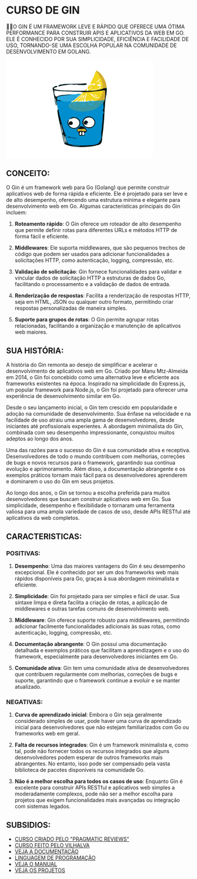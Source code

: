 # CURSO DE GIN
👨‍⚖️O GIN É UM FRAMEWORK LEVE E RÁPIDO QUE OFERECE UMA ÓTIMA PERFORMANCE PARA CONSTRUIR APIS E APLICATIVOS DA WEB EM GO. ELE É CONHECIDO POR SUA SIMPLICIDADE, EFICIÊNCIA E FACILIDADE DE USO, TORNANDO-SE UMA ESCOLHA POPULAR NA COMUNIDADE DE DESENVOLVIMENTO EM GOLANG.

<img src="FOTO.png" align="center" width="400"> <br>

## CONCEITO:
O Gin é um framework web para Go (Golang) que permite construir aplicativos web de forma rápida e eficiente. Ele é projetado para ser leve e de alto desempenho, oferecendo uma estrutura mínima e elegante para desenvolvimento web em Go. Algumas características principais do Gin incluem:

1. **Roteamento rápido**: O Gin oferece um roteador de alto desempenho que permite definir rotas para diferentes URLs e métodos HTTP de forma fácil e eficiente.

2. **Middlewares**: Ele suporta middlewares, que são pequenos trechos de código que podem ser usados para adicionar funcionalidades a solicitações HTTP, como autenticação, logging, compressão, etc.

3. **Validação de solicitação**: Gin fornece funcionalidades para validar e vincular dados de solicitação HTTP a estruturas de dados Go, facilitando o processamento e a validação de dados de entrada.

4. **Renderização de respostas**: Facilita a renderização de respostas HTTP, seja em HTML, JSON ou qualquer outro formato, permitindo criar respostas personalizadas de maneira simples.

5. **Suporte para grupos de rotas**: O Gin permite agrupar rotas relacionadas, facilitando a organização e manutenção de aplicativos web maiores.

## SUA HISTÓRIA:
A história do Gin remonta ao desejo de simplificar e acelerar o desenvolvimento de aplicativos web em Go. Criado por Manu Mtz-Almeida em 2014, o Gin foi concebido como uma alternativa leve e eficiente aos frameworks existentes na época. Inspirado na simplicidade do Express.js, um popular framework para Node.js, o Gin foi projetado para oferecer uma experiência de desenvolvimento similar em Go.

Desde o seu lançamento inicial, o Gin tem crescido em popularidade e adoção na comunidade de desenvolvimento. Sua ênfase na velocidade e na facilidade de uso atraiu uma ampla gama de desenvolvedores, desde iniciantes até profissionais experientes. A abordagem minimalista do Gin, combinada com seu desempenho impressionante, conquistou muitos adeptos ao longo dos anos.

Uma das razões para o sucesso do Gin é sua comunidade ativa e receptiva. Desenvolvedores de todo o mundo contribuem com melhorias, correções de bugs e novos recursos para o framework, garantindo sua contínua evolução e aprimoramento. Além disso, a documentação abrangente e os exemplos práticos tornam mais fácil para os desenvolvedores aprenderem e dominarem o uso do Gin em seus projetos.

Ao longo dos anos, o Gin se tornou a escolha preferida para muitos desenvolvedores que buscam construir aplicativos web em Go. Sua simplicidade, desempenho e flexibilidade o tornaram uma ferramenta valiosa para uma ampla variedade de casos de uso, desde APIs RESTful até aplicativos da web completos.

## CARACTERISTICAS:
### POSITIVAS:
1. **Desempenho**: Uma das maiores vantagens do Gin é seu desempenho excepcional. Ele é conhecido por ser um dos frameworks web mais rápidos disponíveis para Go, graças à sua abordagem minimalista e eficiente.

2. **Simplicidade**: Gin foi projetado para ser simples e fácil de usar. Sua sintaxe limpa e direta facilita a criação de rotas, a aplicação de middlewares e outras tarefas comuns de desenvolvimento web.

3. **Middleware**: Gin oferece suporte robusto para middlewares, permitindo adicionar facilmente funcionalidades adicionais às suas rotas, como autenticação, logging, compressão, etc.

4. **Documentação abrangente**: O Gin possui uma documentação detalhada e exemplos práticos que facilitam a aprendizagem e o uso do framework, especialmente para desenvolvedores iniciantes em Go.

5. **Comunidade ativa**: Gin tem uma comunidade ativa de desenvolvedores que contribuem regularmente com melhorias, correções de bugs e suporte, garantindo que o framework continue a evoluir e se manter atualizado.

### NEGATIVAS:
1. **Curva de aprendizado inicial**: Embora o Gin seja geralmente considerado simples de usar, pode haver uma curva de aprendizado inicial para desenvolvedores que não estejam familiarizados com Go ou frameworks web em geral.

2. **Falta de recursos integrados**: Gin é um framework minimalista e, como tal, pode não fornecer todos os recursos integrados que alguns desenvolvedores podem esperar de outros frameworks mais abrangentes. No entanto, isso pode ser compensado pela vasta biblioteca de pacotes disponíveis na comunidade Go.

3. **Não é a melhor escolha para todos os casos de uso**: Enquanto Gin é excelente para construir APIs RESTful e aplicativos web simples a moderadamente complexos, pode não ser a melhor escolha para projetos que exigem funcionalidades mais avançadas ou integração com sistemas legados.

## SUBSIDIOS:
- [CURSO CRIADO PELO "PRAGMATIC REVIEWS"](https://youtube.com/playlist?list=PL3eAkoh7fypr8zrkiygiY1e9osoqjoV9w&si=Jd8lqI44GKAEpgRW)
- [CURSO FEITO PELO VILHALVA](https://github.com/VILHALVA)
- [VEJA A DOCUMENTAÇÃO](https://gin-gonic.com/docs/)
- [LINGUAGEM DE PROGRAMAÇÃO](https://github.com/VILHALVA/CURSO-DE-GOLANG)
- [VEJA O MANUAL](./MANUAL.md) 
- [VEJA OS PROJETOS](https://github.com/VILHALVA?tab=repositories&q=topic:GIN)